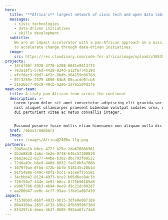 ```yaml
---
hero:
  title: "**Africa's** largest network of civic tech and open data labs"
  messages:
    - civic technologies
    - data-driven initiatives
    - skills development
  subtitle:
    We are an impact accelerator with a pan-African approach on a mission
    to accelerate change through data-driven initiatives.
  image:
    src: https://res.cloudinary.com/code-for-africa/image/upload/v1653902690/codeforafrica/images/Group_4429_shcof8.png
projects:
  - 14fdf60f-2928-4776-b208-6641e8413f74
  - 7e3a1ef1-576d-4428-824d-a12fa774519d
  - afcfdec9-99d7-4f2c-8bdb-964159c0676d
  - 07f3259e-2379-4850-83b8-85cacde0fcb8
  - 31626677-0bc8-49cb-a2e6-1d7e5504d1fe
meet-our-team:
  title: A truly pan-African team across the continent
  description: >-
    Lorem ipsum dolor sit amet consectetur adipiscing elit gravida sociosqu,
    nisl aliquet ullamcorper praesent bibendum volutpat sodales urna, ultrices
    dui parturient vitae ac netus convallis integer. 


    Euismod posuere fusce mollis etiam himenaeos non aliquam nulla dis consequat ornare, velit odio condimentum augue felis na.
  href: /about/members
  image:
    src: /images/Africa@2400x 1lg.png
partners:
  - 2945aa1b-b0ce-472f-b25e-2da67608b961
  - 2b3e8830-3a6c-4e2e-9748-646c57208830
  - daa2a622-0277-44be-b302-dbc703f89522
  - 72d8a49c-b8e8-440d-8032-fad10b5a708b
  - 1079f9ae-0fbd-472b-bbfb-518145c28b1d
  - 91f54886-c49c-40f1-bcc1-a1ceef755581
  - 34cbbb42-0124-4973-bce2-b05d6ec84c1b
  - f26f59e7-444e-4e9f-b0cc-8f75b90165d8
  - e90b7786-69b3-4694-9ee9-d9c21dc80287
  - aa280d47-ee0c-4cf7-93aa-1fbe1a087439
impact:
  - f1538b03-86bf-4933-9b15-3dfe0e087189
  - 8044304a-265f-4f33-b9b2-8fb59596f38d
  - 8f429fcb-deea-463f-8605-992ea0fc74a8
---
```


